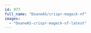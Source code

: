 ```yaml
---
id: 977
full_name: "DoaneAS/crispr-mageck-nf"
images: 
  - "DoaneAS-crispr-mageck-nf-latest"
---
```

